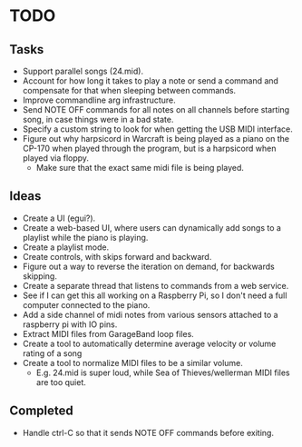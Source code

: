 # TODO

## Tasks
* Support parallel songs (24.mid).
* Account for how long it takes to play a note or send a command and compensate
  for that when sleeping between commands.
* Improve commandline arg infrastructure.
* Send NOTE OFF commands for all notes on all channels before starting song,
  in case things were in a bad state.
* Specify a custom string to look for when getting the USB MIDI interface.
* Figure out why harpsicord in Warcraft is being played as a piano on the CP-170
  when played through the program, but is a harpsicord when played via floppy.
  * Make sure that the exact same midi file is being played.

## Ideas
* Create a UI (egui?).
* Create a web-based UI, where users can dynamically add songs to a playlist
  while the piano is playing.
* Create a playlist mode.
* Create controls, with skips forward and backward.
* Figure out a way to reverse the iteration on demand, for backwards skipping.
* Create a separate thread that listens to commands from a web service.
* See if I can get this all working on a Raspberry Pi, so I don't need a full
  computer connected to the piano.
* Add a side channel of midi notes from various sensors attached to a raspberry
  pi with IO pins.
* Extract MIDI files from GarageBand loop files.
* Create a tool to automatically determine average velocity or volume rating of
  a song
* Create a tool to normalize MIDI files to be a similar volume.
  * E.g. 24.mid is super loud, while Sea of Thieves/wellerman MIDI files are too
    quiet.

## Completed
* Handle ctrl-C so that it sends NOTE OFF commands before exiting.
